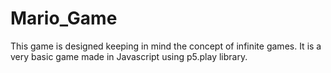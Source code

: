 # Mario_Game
This game is designed keeping in mind the concept of infinite games. It is a very basic game made in Javascript using p5.play library.
